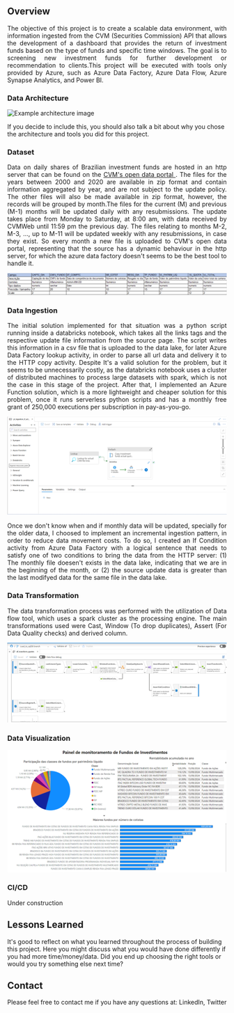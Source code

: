 ## Overview

<p align="justify">The objective of this project is to create a scalable data environment, with information ingested from the CVM (Securities Commission) API that allows the development of a dashboard that provides the return of investment funds based on the type of funds and specific time windows. The goal is to screening new investment funds for further development or recommendation to clients.This project will be executed with tools only provided by Azure, such as Azure Data Factory, Azure Data Flow, Azure Synapse Analytics, and Power BI.</p>

### Data Architecture

![Example architecture image](azure-xpe-pipeline.drawio.png)

If you decide to include this, you should also talk a bit about why you chose the architecture and tools you did for this project.

### Dataset
<p align="justify">Data on daily shares of Brazilian investment funds are hosted in an http server that can be found on the <a href = "https://dados.cvm.gov.br/dataset/fi-doc-inf_diario"> CVM's open data portal </a>. The files for the years between 2000 and 2020 are available in zip format and contain information aggregated by year, and are not subject to the update policy. The other files will also be made available in zip format, however, the records will be grouped by month.The files for the current (M) and previous (M-1) months will be updated daily with any resubmissions. The update takes place from Monday to Saturday, at 8:00 am, with data received by CVMWeb until 11:59 pm the previous day. The files relating to months M-2, M-3, ..., up to M-11 will be updated weekly with any resubmissions, in case they exist. So every month a new file is uploaded to CVM's open data portal, representing that the source has a dynamic behaviour in the http server, for which the azure data factory doesn't seems to be the best tool to handle it.</p>

![Example architecture image](Catalogo%20de%20dados%20CVM.png)

### Data Ingestion
<p align="justify">The initial solution implemented for that situation was a python script running inside a databricks notebook, which takes all the links tags and the respective update file information from the source page. The script writes this information in a csv file that is uploaded to the data lake, for later Azure Data Factory lookup activity, in order to parse all url data and delivery it to the HTTP copy activity. Despite It's a valid solution for the problem, but it seems to be unnecessarily costly, as the databricks notebook uses a cluster of distributed machines to process large datasets with spark, which is not the case in this stage of the project. After that, I implemented an Azure Function solution, which is a more lightweight and cheaper solution for this problem, once it runs serverless python scripts and has a monthly free grant of 250,000 executions per subscription in pay-as-you-go.</p>

![Data Ingestion](Data_ingestion.png)

<p align="justify"> Once we don't know when and if monthly data will be updated, specially for the older data, I choosed to implement an incremental ingestion pattern, in order to reduce data movement costs. To do so, I created an If Condition activity from Azure Data Factory with a logical sentence that needs to satisfy one of two conditions to bring the data from the HTTP server: (1) The monthly file doesen't exists in the data lake, indicating that we are in the beginning of the month, or (2) the source update data is greater than the last modifyed data for the same file in the data lake.</p>

### Data Transformation
<p align="justify">The data transformation process was performed with the utilization of Data flow tool, which uses a spark cluster as the processing engine. The main transformations used were Cast, Window (To drop duplicates), Assert (For Data Quality checks) and derived column.</p>


![Example architecture image](Data%20transformation.png)

### Data Visualization

![Example dashboard image](Dashboard.png)

### CI/CD
<p align="justify">Under construction </p>

## Lessons Learned

It's good to reflect on what you learned throughout the process of building this project. Here you might discuss what you would have done differently if you had more time/money/data. Did you end up choosing the right tools or would you try something else next time?

## Contact

Please feel free to contact me if you have any questions at: LinkedIn, Twitter

